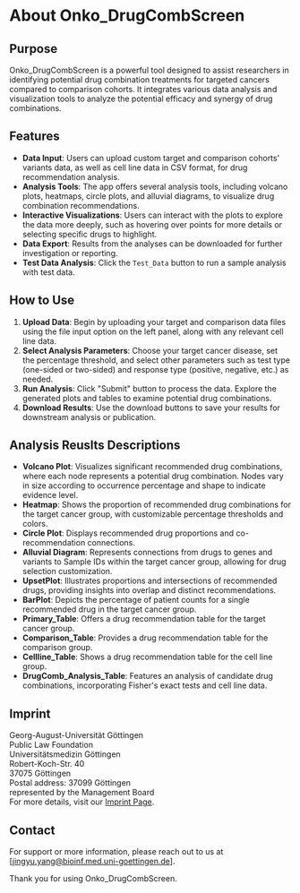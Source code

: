 # About Onko_DrugCombScreen

## Purpose
Onko_DrugCombScreen is a powerful tool designed to assist researchers in identifying potential drug combination treatments for targeted cancers compared to comparison cohorts. It integrates various data analysis and visualization tools to analyze the potential efficacy and synergy of drug combinations.

## Features
- **Data Input**: Users can upload custom target and comparison cohorts' variants data, as well as cell line data in CSV format, for drug recommendation analysis.
- **Analysis Tools**: The app offers several analysis tools, including volcano plots, heatmaps, circle plots, and alluvial diagrams, to visualize drug combination recommendations.
- **Interactive Visualizations**: Users can interact with the plots to explore the data more deeply, such as hovering over points for more details or selecting specific drugs to highlight.
- **Data Export**: Results from the analyses can be downloaded for further investigation or reporting.
- **Test Data Analysis**: Click the `Test_Data` button to run a sample analysis with test data.

## How to Use
1. **Upload Data**: Begin by uploading your target and comparison data files using the file input option on the left panel, along with any relevant cell line data.
2. **Select Analysis Parameters**:  Choose your target cancer disease, set the percentage threshold, and select other parameters such as test type (one-sided or two-sided) and response type (positive, negative, etc.) as needed.
3. **Run Analysis**: Click "Submit" button to process the data. Explore the generated plots and tables to examine potential drug combinations.
4. **Download Results**: Use the download buttons to save your results for downstream analysis or publication.

## Analysis Reuslts Descriptions
- **Volcano Plot**: Visualizes significant recommended drug combinations, where each node represents a potential drug combination. Nodes vary in size according to occurrence percentage and shape to indicate evidence level.
- **Heatmap**: Shows the proportion of recommended drug combinations for the target cancer group, with customizable percentage thresholds and colors.
- **Circle Plot**: Displays recommended drug proportions and co-recommendation connections.
- **Alluvial Diagram**: Represents connections from drugs to genes and variants to Sample IDs within the target cancer group, allowing for drug selection customization.
- **UpsetPlot**: Illustrates proportions and intersections of recommended drugs, providing insights into overlap and distinct recommendations.
- **BarPlot**: Depicts the percentage of patient counts for a single recommended drug in the target cancer group.
- **Primary_Table**: Offers a drug recommendation table for the target cancer group.
- **Comparison_Table**: Provides a drug recommendation table for the comparison group.
- **Cellline_Table**: Shows a drug recommendation table for the cell line group.
- **DrugComb_Analysis_Table**: Features an analysis of candidate drug combinations, incorporating Fisher's exact tests and cell line data.

## Imprint
Georg-August-Universität Göttingen  
Public Law Foundation  
Universitätsmedizin Göttingen  
Robert-Koch-Str. 40  
37075 Göttingen  
Postal address: 37099 Göttingen  
represented by the Management Board  
For more details, visit our [Imprint Page](https://bioinformatics.umg.eu/imprint/).

## Contact
For support or more information, please reach out to us at [jingyu.yang@bioinf.med.uni-goettingen.de].

Thank you for using Onko_DrugCombScreen.